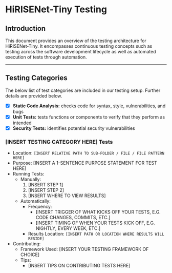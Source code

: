 # HiRISENet-Tiny Testing

## Introduction

This document provides an overview of the testing architecture for
HiRISENet-Tiny. It encompasses continuous testing concepts such as testing
across the software development lifecycle as well as automated execution of
tests through automation.

---

## Testing Categories

The below list of test categories are included in our testing setup. Further
details are provided below.

<!-- ADD / MODIFY BELOW CATEGORIES TO AS NEEDED -->
- [x] **Static Code Analysis:** checks code for syntax, style, vulnerabilities, and bugs
- [x] **Unit Tests:** tests functions or components to verify that they perform as intended
- [x] **Security Tests:** identifies potential security vulnerabilities

<!-- CHOOSE MORE FROM THE BELOW LIST OR CREATE YOUR OWN
- [ ] **Integration Tests**
- [ ] **System Tests**
- [ ] **Performance Tests**
- [ ] **Security Tests**
- [ ] **Usability Tests**
- [ ] **Regression Tests**
- [ ] **Smoke Tests**
-->

<!-- REPEAT THIS SECTION AS NEEDED FOR ABOVE CATEGORIES -->
### [INSERT TESTING CATEGORY HERE] Tests

<!-- ADD SUB-BLOCKS AS NEEDED FOR MULTIPLE TEST FILES OR GROUPS WITHIN SAME CATEGORY ABOVE -->
<!-- #### [INSERT SUB-CATEGORY NAME IF MORE THAN ONE SUB-BLOCK] -->
- Location: `[INSERT RELATIVE PATH TO SUB-FOLDER / FILE / FILE PATTERN HERE]`
- Purpose: [INSERT A 1-SENTENCE PURPOSE STATEMENT FOR TEST HERE]
- Running Tests:
  - Manually:
    1. [INSERT STEP 1]
    2. [INSERT STEP 2]
    3. [INSERT WHERE TO VIEW RESULTS]
  - Automatically:
    - Frequency:
      - [INSERT TRIGGER OF WHAT KICKS OFF YOUR TESTS, E.G. CODE CHANGES, COMMITS, ETC.]
      - [INSERT TIMING OF WHEN YOUR TESTS KICK OFF, E.G. NIGHTLY, EVERY WEEK, ETC.]
    - Results Location: `[INSERT PATH OR LOCATION WHERE RESULTS WILL RESIDE]`
- Contributing:
  - Framework Used: [INSERT YOUR TESTING FRAMEWORK OF CHOICE]
  - Tips:
    - [INSERT TIPS ON CONTRIBUTING TESTS HERE]
    <!-- e.g.
    - Test every non-trivial function or method in your code
    - Test conditions including malformed arguments and null conditions
    >
